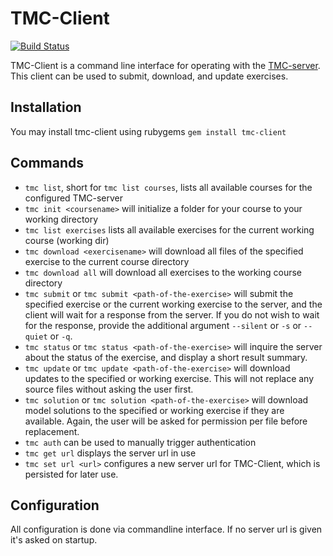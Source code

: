 TMC-Client
==========

[![Build Status](https://travis-ci.org/TMCee/tmc-client.png)](https://travis-ci.org/TMCee/tmc-client)

TMC-Client is a command line interface for operating with the [TMC-server](http://github.com/testmycode/tmc-server). This client can be used to submit, download, and update exercises.

Installation
------------
You may install tmc-client using rubygems `gem install tmc-client`


Commands
--------
*  `tmc list`, short for `tmc list courses`, lists all available courses for the configured TMC-server  
* `tmc init <coursename>` will initialize a folder for your course to your working directory  
* `tmc list exercises` lists all available exercises for the current working course (working dir)  
* `tmc download <exercisename>` will download all files of the specified exercise to the current course directory  
* `tmc download all` will download all exercises to the working course directory  
* `tmc submit` or `tmc submit <path-of-the-exercise>` will submit the specified exercise or the current working exercise to the server, and the client will wait for a response from the server. If you do not wish to wait for the response, provide the additional argument `--silent` or `-s` or `--quiet` or `-q`.  
* `tmc status` or `tmc status <path-of-the-exercise>` will inquire the server about the status of the exercise, and display a short result summary.  
* `tmc update` or `tmc update <path-of-the-exercise>` will download updates to the specified or working exercise. This will not replace any source files without asking the user first.  
* `tmc solution` or `tmc solution <path-of-the-exercise>` will download model solutions to the specified or working exercise if they are available. Again, the user will be asked for permission per file before replacement.  
* `tmc auth` can be used to manually trigger authentication
* `tmc get url` displays the server url in use
* `tmc set url <url>` configures a new server url for TMC-Client, which is persisted for later use.

Configuration
-------------
All configuration is done via commandline interface. If no server url is given it's asked on startup.
